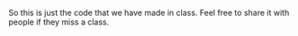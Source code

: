 So this is just the code that we have made in class.
Feel free to share it with people if they miss a class.
